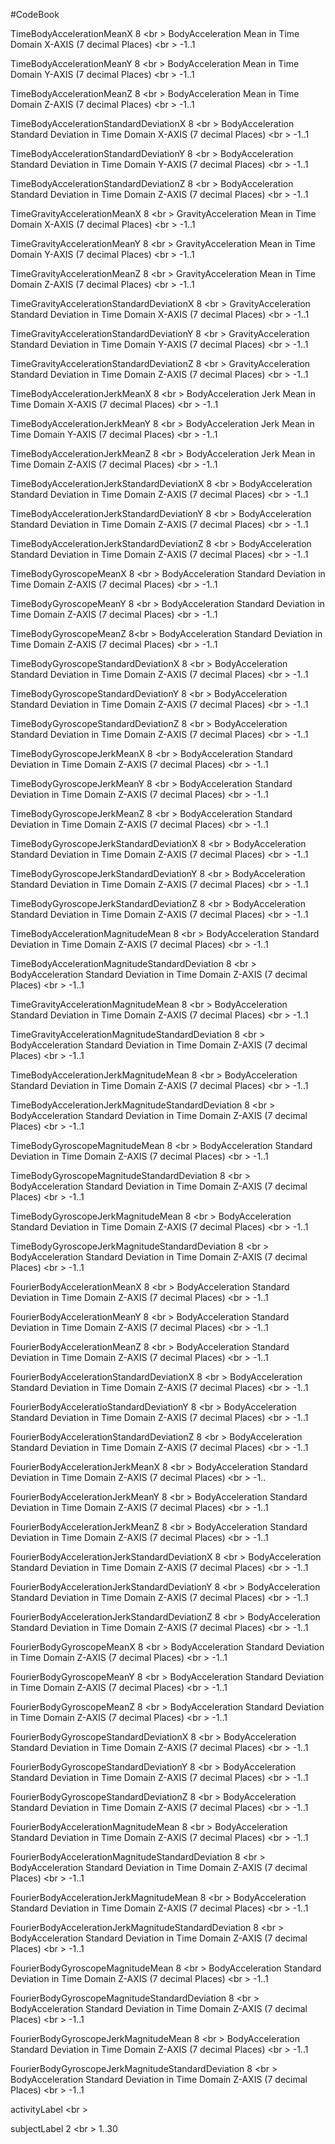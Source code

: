 #CodeBook

TimeBodyAccelerationMeanX  8 <br \>
 BodyAcceleration Mean in Time Domain X-AXIS (7 decimal Places) <br \>
 -1..1

TimeBodyAccelerationMeanY  8 <br \>
BodyAcceleration Mean in Time Domain Y-AXIS (7 decimal Places) <br \> 
-1..1

TimeBodyAccelerationMeanZ  8 <br \>
BodyAcceleration Mean in Time Domain Z-AXIS (7 decimal Places) <br \>
-1..1

TimeBodyAccelerationStandardDeviationX  8 <br \>
BodyAcceleration Standard Deviation in Time Domain X-AXIS (7 decimal Places) <br \>
-1..1

TimeBodyAccelerationStandardDeviationY 8 <br \>
BodyAcceleration Standard Deviation in Time Domain Y-AXIS (7 decimal Places) <br \>
-1..1

TimeBodyAccelerationStandardDeviationZ  8 <br \>
BodyAcceleration Standard Deviation in Time Domain Z-AXIS (7 decimal Places) <br \>
-1..1

TimeGravityAccelerationMeanX 8 <br \>
GravityAcceleration Mean in Time Domain X-AXIS (7 decimal Places) <br \>
-1..1 

TimeGravityAccelerationMeanY 8 <br \>
GravityAcceleration Mean in Time Domain Y-AXIS (7 decimal Places) <br \>
-1..1 

TimeGravityAccelerationMeanZ 8 <br \>
GravityAcceleration Mean in Time Domain Z-AXIS (7 decimal Places) <br \>
-1..1 

TimeGravityAccelerationStandardDeviationX 8 <br \>
GravityAcceleration Standard Deviation in Time Domain X-AXIS (7 decimal Places) <br \>
-1..1

TimeGravityAccelerationStandardDeviationY 8 <br \>
GravityAcceleration Standard Deviation in Time Domain Y-AXIS (7 decimal Places) <br \>
-1..1

TimeGravityAccelerationStandardDeviationZ 8 <br \>
GravityAcceleration Standard Deviation in Time Domain Z-AXIS (7 decimal Places) <br \>
-1..1 

TimeBodyAccelerationJerkMeanX 8 <br \>
BodyAcceleration Jerk Mean in Time Domain X-AXIS (7 decimal Places) <br \>
-1..1

TimeBodyAccelerationJerkMeanY  8 <br \>
BodyAcceleration Jerk Mean in Time Domain Y-AXIS (7 decimal Places) <br \>
-1..1

TimeBodyAccelerationJerkMeanZ 8 <br \>
BodyAcceleration Jerk Mean in Time Domain Z-AXIS (7 decimal Places) <br \>
-1..1

 TimeBodyAccelerationJerkStandardDeviationX 8 <br \>
 BodyAcceleration Standard Deviation in Time Domain Z-AXIS (7 decimal Places) <br \>
-1..1 

TimeBodyAccelerationJerkStandardDeviationY 8 <br \>
BodyAcceleration Standard Deviation in Time Domain Z-AXIS (7 decimal Places) <br \>
-1..1 

TimeBodyAccelerationJerkStandardDeviationZ 8 <br \>
BodyAcceleration Standard Deviation in Time Domain Z-AXIS (7 decimal Places) <br \>
-1..1

TimeBodyGyroscopeMeanX 8 <br \>
BodyAcceleration Standard Deviation in Time Domain Z-AXIS (7 decimal Places) <br \>
-1..1  

TimeBodyGyroscopeMeanY  8 <br \>
BodyAcceleration Standard Deviation in Time Domain Z-AXIS (7 decimal Places) <br \>
-1..1

TimeBodyGyroscopeMeanZ  8<br \>
BodyAcceleration Standard Deviation in Time Domain Z-AXIS (7 decimal Places) <br \>
-1..1 

TimeBodyGyroscopeStandardDeviationX  8 <br \>
BodyAcceleration Standard Deviation in Time Domain Z-AXIS (7 decimal Places) <br \>
-1..1 

TimeBodyGyroscopeStandardDeviationY 8 <br \>
BodyAcceleration Standard Deviation in Time Domain Z-AXIS (7 decimal Places) <br \>
-1..1 

TimeBodyGyroscopeStandardDeviationZ 8 <br \>
BodyAcceleration Standard Deviation in Time Domain Z-AXIS (7 decimal Places) <br \>
-1..1  

TimeBodyGyroscopeJerkMeanX 8 <br \>
BodyAcceleration Standard Deviation in Time Domain Z-AXIS (7 decimal Places) <br \>
-1..1

TimeBodyGyroscopeJerkMeanY 8 <br \>
BodyAcceleration Standard Deviation in Time Domain Z-AXIS (7 decimal Places) <br \>
-1..1 

TimeBodyGyroscopeJerkMeanZ 8 <br \>
BodyAcceleration Standard Deviation in Time Domain Z-AXIS (7 decimal Places) <br \>
-1..1  

TimeBodyGyroscopeJerkStandardDeviationX 8 <br \>
BodyAcceleration Standard Deviation in Time Domain Z-AXIS (7 decimal Places) <br \>
-1..1

TimeBodyGyroscopeJerkStandardDeviationY 8 <br \>
BodyAcceleration Standard Deviation in Time Domain Z-AXIS (7 decimal Places) <br \>
-1..1

TimeBodyGyroscopeJerkStandardDeviationZ 8 <br \>
BodyAcceleration Standard Deviation in Time Domain Z-AXIS (7 decimal Places) <br \>
-1..1   

TimeBodyAccelerationMagnitudeMean 8 <br \>
BodyAcceleration Standard Deviation in Time Domain Z-AXIS (7 decimal Places) <br \>
-1..1

TimeBodyAccelerationMagnitudeStandardDeviation 8 <br \>
BodyAcceleration Standard Deviation in Time Domain Z-AXIS (7 decimal Places) <br \>
-1..1

TimeGravityAccelerationMagnitudeMean 8 <br \>
BodyAcceleration Standard Deviation in Time Domain Z-AXIS (7 decimal Places) <br \>
-1..1

TimeGravityAccelerationMagnitudeStandardDeviation 8 <br \>
BodyAcceleration Standard Deviation in Time Domain Z-AXIS (7 decimal Places) <br \>
-1..1

TimeBodyAccelerationJerkMagnitudeMean 8 <br \>
BodyAcceleration Standard Deviation in Time Domain Z-AXIS (7 decimal Places) <br \>
-1..1 

TimeBodyAccelerationJerkMagnitudeStandardDeviation 8 <br \>
BodyAcceleration Standard Deviation in Time Domain Z-AXIS (7 decimal Places) <br \>
-1..1 

TimeBodyGyroscopeMagnitudeMean 8 <br \>
BodyAcceleration Standard Deviation in Time Domain Z-AXIS (7 decimal Places) <br \>
-1..1

TimeBodyGyroscopeMagnitudeStandardDeviation 8 <br \>
BodyAcceleration Standard Deviation in Time Domain Z-AXIS (7 decimal Places) <br \>
-1..1

 TimeBodyGyroscopeJerkMagnitudeMean 8 <br \>
 BodyAcceleration Standard Deviation in Time Domain Z-AXIS (7 decimal Places) <br \>
-1..1

 TimeBodyGyroscopeJerkMagnitudeStandardDeviation 8 <br \>
 BodyAcceleration Standard Deviation in Time Domain Z-AXIS (7 decimal Places) <br \>
-1..1

 FourierBodyAccelerationMeanX 8 <br \>
 BodyAcceleration Standard Deviation in Time Domain Z-AXIS (7 decimal Places) <br \>
-1..1

FourierBodyAccelerationMeanY 8 <br \>
BodyAcceleration Standard Deviation in Time Domain Z-AXIS (7 decimal Places) <br \>
-1..1

FourierBodyAccelerationMeanZ 8 <br \>
BodyAcceleration Standard Deviation in Time Domain Z-AXIS (7 decimal Places) <br \>
-1..1

 FourierBodyAccelerationStandardDeviationX 8 <br \>
 BodyAcceleration Standard Deviation in Time Domain Z-AXIS (7 decimal Places) <br \>
-1..1 

 FourierBodyAcceleratioStandardDeviationY 8 <br \>
 BodyAcceleration Standard Deviation in Time Domain Z-AXIS (7 decimal Places) <br \>
-1..1 

FourierBodyAccelerationStandardDeviationZ 8 <br \>
BodyAcceleration Standard Deviation in Time Domain Z-AXIS (7 decimal Places) <br \>
-1..1  

FourierBodyAccelerationJerkMeanX 8 <br \>
BodyAcceleration Standard Deviation in Time Domain Z-AXIS (7 decimal Places) <br \>
-1..

FourierBodyAccelerationJerkMeanY 8 <br \>
BodyAcceleration Standard Deviation in Time Domain Z-AXIS (7 decimal Places) <br \>
-1..1

FourierBodyAccelerationJerkMeanZ 8 <br \>
BodyAcceleration Standard Deviation in Time Domain Z-AXIS (7 decimal Places) <br \>
-1..1  

FourierBodyAccelerationJerkStandardDeviationX 8 <br \>
BodyAcceleration Standard Deviation in Time Domain Z-AXIS (7 decimal Places) <br \>
-1..1 

FourierBodyAccelerationJerkStandardDeviationY 8 <br \>
BodyAcceleration Standard Deviation in Time Domain Z-AXIS (7 decimal Places) <br \>
-1..1 

FourierBodyAccelerationJerkStandardDeviationZ 8 <br \>
BodyAcceleration Standard Deviation in Time Domain Z-AXIS (7 decimal Places) <br \>
-1..1

FourierBodyGyroscopeMeanX 8 <br \>
BodyAcceleration Standard Deviation in Time Domain Z-AXIS (7 decimal Places) <br \>
-1..1

FourierBodyGyroscopeMeanY 8 <br \>
BodyAcceleration Standard Deviation in Time Domain Z-AXIS (7 decimal Places) <br \>
-1..1 

FourierBodyGyroscopeMeanZ 8 <br \>
BodyAcceleration Standard Deviation in Time Domain Z-AXIS (7 decimal Places) <br \>
-1..1  

FourierBodyGyroscopeStandardDeviationX 8 <br \>
BodyAcceleration Standard Deviation in Time Domain Z-AXIS (7 decimal Places) <br \>
-1..1  

FourierBodyGyroscopeStandardDeviationY 8 <br \>
BodyAcceleration Standard Deviation in Time Domain Z-AXIS (7 decimal Places) <br \>
-1..1

FourierBodyGyroscopeStandardDeviationZ  8 <br \>
BodyAcceleration Standard Deviation in Time Domain Z-AXIS (7 decimal Places) <br \>
-1..1 

FourierBodyAccelerationMagnitudeMean 8 <br \>
BodyAcceleration Standard Deviation in Time Domain Z-AXIS (7 decimal Places) <br \>
-1..1 

FourierBodyAccelerationMagnitudeStandardDeviation 8 <br \>
BodyAcceleration Standard Deviation in Time Domain Z-AXIS (7 decimal Places) <br \>
-1..1  

FourierBodyAccelerationJerkMagnitudeMean 8 <br \>
BodyAcceleration Standard Deviation in Time Domain Z-AXIS (7 decimal Places) <br \>
-1..1

FourierBodyAccelerationJerkMagnitudeStandardDeviation 8 <br \>
BodyAcceleration Standard Deviation in Time Domain Z-AXIS (7 decimal Places) <br \>
-1..1

FourierBodyGyroscopeMagnitudeMean 8 <br \>
BodyAcceleration Standard Deviation in Time Domain Z-AXIS (7 decimal Places) <br \>
-1..1

FourierBodyGyroscopeMagnitudeStandardDeviation  8 <br \>
BodyAcceleration Standard Deviation in Time Domain Z-AXIS (7 decimal Places) <br \>
-1..1

FourierBodyGyroscopeJerkMagnitudeMean 8 <br \>
BodyAcceleration Standard Deviation in Time Domain Z-AXIS (7 decimal Places) <br \>
-1..1

FourierBodyGyroscopeJerkMagnitudeStandardDeviation 8 <br \>
BodyAcceleration Standard Deviation in Time Domain Z-AXIS (7 decimal Places) <br \>
-1..1

activityLabel  <br \>


subjectLabel 2 <br \>
1..30
